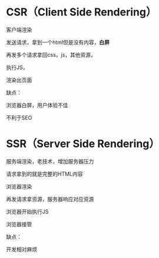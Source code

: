 # CSR（Client Side Rendering）

客户端渲染

发送请求，拿到一个html但是没有内容，**白屏**

再发多个请求拿回css，js，其他资源，

执行JS，

渲染出页面

缺点：

浏览器白屏，用户体验不佳

不利于SEO

# SSR（Server Side Rendering）

服务端渲染，老技术，增加服务器压力

请求拿到的就是完整的HTML内容

浏览器渲染

再发请求拿资源，服务器响应对应资源

浏览器开始执行JS

浏览器接管

缺点：

开发相对麻烦
